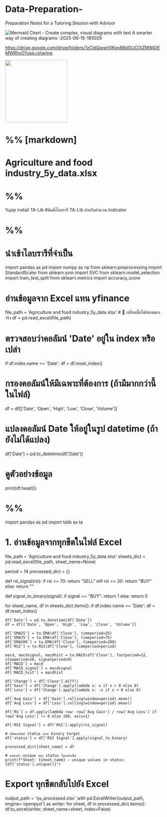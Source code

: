 # Data-Preparation-
Preparation Notes for a Tutoring Session with Advisor


![Mermaid Chart - Create complex, visual diagrams with text  A smarter way of creating diagrams -2025-06-15-185029](https://github.com/user-attachments/assets/5101eb8c-4377-42ca-bc9c-fa1870d05ad5)

https://drive.google.com/drive/folders/1zCldQwwh0KgpB8dDUCOjZMWiDEMWRhvO?usp=sharing


<img src="https://github.com/user-attachments/assets/e7fad808-4b93-4380-9a58-d45fec0bd9c6" width="200"/>

# %% [markdown]
# Agriculture and food industry_5y_data.xlsx

# %%
%pip install TA-Lib #ติดตั้งไลบรารี TA-Lib สำหรับคำนวณ Indicator 


# %%
# นำเข้าไลบรารีที่จำเป็น
import pandas as pd
import numpy as np
from sklearn.preprocessing import StandardScaler
from sklearn.svm import SVC
from sklearn.model_selection import train_test_split
from sklearn.metrics import accuracy_score

# อ่านข้อมูลจาก Excel แทน yfinance
file_path = 'Agriculture and food industry_5y_data.xlsx'  # 🔁 เปลี่ยนชื่อไฟล์ตามของจริง
df = pd.read_excel(file_path)

# ตรวจสอบว่าคอลัมน์ 'Date' อยู่ใน index หรือเปล่า
if df.index.name == 'Date':
    df = df.reset_index()

# กรองคอลัมน์ให้มีเฉพาะที่ต้องการ (ถ้ามีมากกว่านี้ในไฟล์)
df = df[['Date', 'Open', 'High', 'Low', 'Close', 'Volume']]

# แปลงคอลัมน์ Date ให้อยู่ในรูป datetime (ถ้ายังไม่ได้แปลง)
df['Date'] = pd.to_datetime(df['Date'])

# ดูตัวอย่างข้อมูล
print(df.head())


# %%
import pandas as pd
import talib as ta

# 1. อ่านข้อมูลจากทุกชีตในไฟล์ Excel
file_path = 'Agriculture and food industry_5y_data.xlsx'
sheets_dict = pd.read_excel(file_path, sheet_name=None)

period = 14
processed_dict = {}

def rsi_signal(rsi):
    if rsi >= 70:
        return "SELL"
    elif rsi <= 30:
        return "BUY"
    else:
        return ""

def signal_to_binary(signal):
    if signal == "BUY":
        return 1
    else:
        return 0

for sheet_name, df in sheets_dict.items():
    if df.index.name == 'Date':
        df = df.reset_index()

    df['Date'] = pd.to_datetime(df['Date'])
    df = df[['Date', 'Open', 'High', 'Low', 'Close', 'Volume']]

    df['EMA25'] = ta.EMA(df['Close'], timeperiod=25)
    df['EMA75'] = ta.EMA(df['Close'], timeperiod=75)
    df['EMA200'] = ta.EMA(df['Close'], timeperiod=200)
    df['RSI'] = ta.RSI(df['Close'], timeperiod=period)

    macd, macdsignal, macdhist = ta.MACD(df['Close'], fastperiod=12, slowperiod=26, signalperiod=9)
    df['MACD'] = macd
    df['MACD_signal'] = macdsignal
    df['MACD_hist'] = macdhist

    df['Change'] = df['Close'].diff()
    df['Gain'] = df['Change'].apply(lambda x: x if x > 0 else 0)
    df['Loss'] = df['Change'].apply(lambda x: -x if x < 0 else 0)

    df['Avg Gain'] = df['Gain'].rolling(window=period).mean()
    df['Avg Loss'] = df['Loss'].rolling(window=period).mean()

    df['RS'] = df.apply(lambda row: row['Avg Gain'] / row['Avg Loss'] if row['Avg Loss'] != 0 else 100, axis=1)

    df['RSI Signal'] = df['RSI'].apply(rsi_signal)

    # เพิ่มคอลัมน์ status แบบ binary target
    df['status'] = df['RSI Signal'].apply(signal_to_binary)

    processed_dict[sheet_name] = df

    # แสดงค่า unique ของ status ในแต่ละชีต
    print(f"Sheet: {sheet_name} — unique values in status: {df['status'].unique()}")

# Export ทุกชีตกลับไปยัง Excel
output_path = 'หุ้น_processed.xlsx'
with pd.ExcelWriter(output_path, engine='openpyxl') as writer:
    for sheet, df in processed_dict.items():
        df.to_excel(writer, sheet_name=sheet, index=False)


